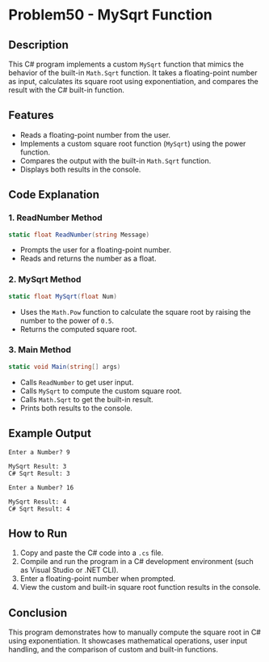 # Problem50 - MySqrt Function

## Description

This C# program implements a custom `MySqrt` function that mimics the behavior of the built-in `Math.Sqrt` function. It takes a floating-point number as input, calculates its square root using exponentiation, and compares the result with the C# built-in function.

## Features

- Reads a floating-point number from the user.
- Implements a custom square root function (`MySqrt`) using the power function.
- Compares the output with the built-in `Math.Sqrt` function.
- Displays both results in the console.

## Code Explanation

### 1. **ReadNumber Method**

```csharp
static float ReadNumber(string Message)
```
- Prompts the user for a floating-point number.
- Reads and returns the number as a float.

### 2. **MySqrt Method**

```csharp
static float MySqrt(float Num)
```
- Uses the `Math.Pow` function to calculate the square root by raising the number to the power of `0.5`.
- Returns the computed square root.

### 3. **Main Method**

```csharp
static void Main(string[] args)
```
- Calls `ReadNumber` to get user input.
- Calls `MySqrt` to compute the custom square root.
- Calls `Math.Sqrt` to get the built-in result.
- Prints both results to the console.

## Example Output

```
Enter a Number? 9

MySqrt Result: 3
C# Sqrt Result: 3

Enter a Number? 16

MySqrt Result: 4
C# Sqrt Result: 4
```

## How to Run

1. Copy and paste the C# code into a `.cs` file.
2. Compile and run the program in a C# development environment (such as Visual Studio or .NET CLI).
3. Enter a floating-point number when prompted.
4. View the custom and built-in square root function results in the console.

## Conclusion

This program demonstrates how to manually compute the square root in C# using exponentiation. It showcases mathematical operations, user input handling, and the comparison of custom and built-in functions.


